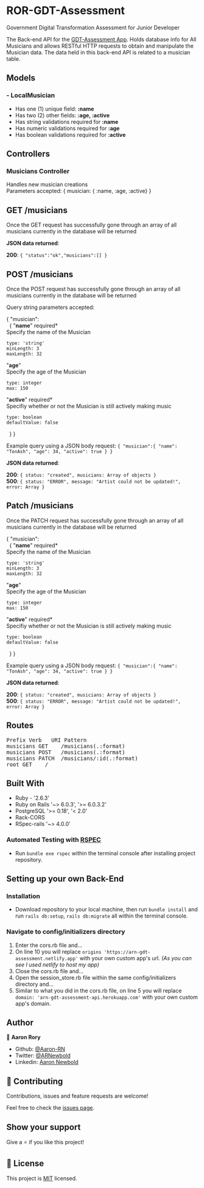 # ROR-GDT-Assessment
Government Digital Transformation Assessment for Junior Developer

The Back-end API for the [GDT-Assessment App](https://github.com/Aaron-RN/REACT-GDT-FrontEnd/tree/v1.0). Holds database info for All Musicians and allows RESTful HTTP requests to obtain and manipulate the Musician data.
The data held in this back-end API is related to a musician table.

## Models
### - LocalMusician
- Has one (1) unique field: **:name**
- Has two (2) other fields: **:age, :active**
- Has string validations required for **:name**
- Has numeric validations required for **:age**
- Has boolean validations required for **:active**

## Controllers
### Musicians Controller
Handles new musician creations  
Parameters accepted: { musician: { :name, :age, :active} }

## GET /musicians

Once the GET request has successfully gone through an array of all musicians currently in the database will be returned

**JSON data returned**:

**200**: ```{ "status":"ok","musicians":[] }```

## POST /musicians

Once the POST request has successfully gone through an array of all musicians currently in the database will be returned

Query string parameters accepted:

{ "musician":  
&nbsp;&nbsp;{
  "**name**" required*  
  Specify the name of the Musician
  ```
  type: 'string'
  minLength: 3
  maxLength: 32
  ```
  "**age**"  
  Specify the age of the Musician
  ```
  type: integer
  max: 150
  ```
  "**active**" required*  
  Specifiy whether or not the Musician is still actively making music
  ```
  type: boolean
  defaultValue: false
  ```
&nbsp;&nbsp;}
}

Example query using a JSON body request: ```{ "musician":{ "name": "TonAsh", "age": 34, "active": true } }```

**JSON data returned**:

**200**: ```{ status: "created", musicians: Array of objects }```  
**500**: ```{ status: "ERROR", message: "Artist could not be updated!", error: Array }```

## Patch /musicians

Once the PATCH request has successfully gone through an array of all musicians currently in the database will be returned

{ "musician":  
&nbsp;&nbsp;{
  "**name**" required*  
  Specify the name of the Musician
  ```
  type: 'string'
  minLength: 3
  maxLength: 32
  ```
  "**age**"  
  Specify the age of the Musician
  ```
  type: integer
  max: 150
  ```
  "**active**" required*  
  Specifiy whether or not the Musician is still actively making music
  ```
  type: boolean
  defaultValue: false
  ```
&nbsp;&nbsp;}
}

Example query using a JSON body request: ```{ "musician":{ "name": "TonAsh", "age": 34, "active": true } }```

**JSON data returned**:

**200**: ```{ status: "created", musicians: Array of objects }```  
**500**: ```{ status: "ERROR", message: "Artist could not be updated!", error: Array }```

## Routes
<pre>
Prefix Verb   URI Pattern                                                                       Controller#Action
musicians GET    /musicians(.:format)                                                           musicians#index
musicians POST   /musicians(.:format)                                                           musicians#create
musicians PATCH  /musicians/:id(.:format)                                                       musicians#update
root GET    /                                                                                   musicians#index
</pre>

## Built With

- Ruby - '2.6.3'
- Ruby on Rails '~> 6.0.3', '>= 6.0.3.2'
- PostgreSQL '>= 0.18', '< 2.0'
- Rack-CORS
- RSpec-rails '~> 4.0.0'

### Automated Testing with [RSPEC](https://github.com/rspec/rspec-rails)

* Run `bundle exe rspec` within the terminal console after installing project repository.

## Setting up your own Back-End

### Installation

* Download repository to your local machine, then run `bundle install` and run `rails db:setup`, `rails db:migrate` all within the terminal console.

### Navigate to config/initializers directory

1. Enter the cors.rb file and...
2. On line 10 you will replace ```origins 'https://arn-gdt-assessment.netlify.app'``` with your own custom app's url. *(As you can see I used netlify to host my app)*
3. Close the cors.rb file and...
4. Open the session_store.rb file within the same config/initializers directory and...
5. Similar to what you did in the cors.rb file, on line 5 you will replace ```domain: 'arn-gdt-assessment-api.herokuapp.com'``` with your own custom app's domain.

## Author

👤 **Aaron Rory**

- Github: [@Aaron-RN](https://github.com/Aaron-RN)
- Twitter: [@ARNewbold](https://twitter.com/ARNewbold)
- Linkedin: [Aaron Newbold](https://www.linkedin.com/in/aaron-newbold-1b9233187/)

## 🤝 Contributing

Contributions, issues and feature requests are welcome!

Feel free to check the [issues page](issues/).

## Show your support

Give a ⭐️ if you like this project!

## 📝 License

This project is [MIT](lic.url) licensed.
